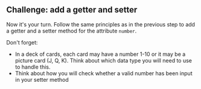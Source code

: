 ## Challenge: add a getter and setter

Now it's your turn. Follow the same principles as in the previous step to add a getter and a setter method for the attribute `number`.

Don't forget:

- In a deck of cards, each card may have a number 1-10 or it may be a picture card (J, Q, K). Think about which data type you will need to use to handle this.
- Think about how you will check whether a valid number has been input in your setter method
